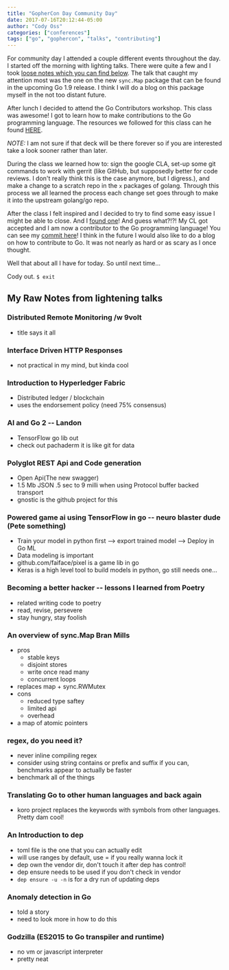 ```yaml
---
title: "GopherCon Day Community Day"
date: 2017-07-16T20:12:44-05:00
author: "Cody Oss"
categories: ["conferences"]
tags: ["go", "gophercon", "talks", "contributing"]
---
```


For community day I attended a couple different events throughout the day. I started off the morning with lighting
talks. There were quite a few and I took [loose notes which you can find below](#my-raw-notes-from-lightening-talks).
The talk that caught my attention most was the one on the new `sync.Map` package that can be found in the upcoming Go
1.9 release. I think I will do a blog on this package myself in the not too distant future.

After lunch I decided to attend the Go Contributors workshop. This class was awesome! I got to learn how to make
contributions to the Go programming language. The resources we followed for this class can he found
[HERE](https://docs.google.com/presentation/d/1ap2fycBSgoo-jCswhK9lqgCIFroE1pYpsXC1ffYBCq4/edit#slide=id.p).

*NOTE:* I am not sure if that deck will be there forever so if you are interested take a look sooner rather than later.

During the class we learned how to: sign the google CLA, set-up some git commands to work with gerrit (like GitHub, but
supposedly better for code reviews. I don't really think this is the case anymore, but I digress.), and make a change
to a scratch repo in the `x` packages of golang. Through this process we all learned the process each change set goes
through to make it into the upstream golang/go repo. 

After the class I felt inspired and I decided to try to find some easy issue I might be able to close. And I
[found one](https://github.com/golang/go/issues/20450)! And guess what?!?! My CL got accepted and I am now a
contributor to the Go programming language! You can see my
[commit here](https://github.com/golang/go/commit/91afca94e07aa1366afba9ece04c2def9f99d4c4)! I think in the future I
would also like to do a blog on how to contribute to Go. It was not nearly as hard or as scary as I once thought.

Well that about all I have for today. So until next time... 

Cody out. `$ exit`


## My Raw Notes from lightening talks
### Distributed Remote Monitoring /w 9volt
- title says it all 

### Interface Driven HTTP Responses
- not practical in my mind, but kinda cool

### Introduction to Hyperledger Fabric
- Distributed ledger / blockchain
- uses the endorsement policy (need 75% consensus)

### AI and Go 2 -- Landon
- TensorFlow go lib out
- check out pachaderm it is like git for data

### Polyglot REST Api and Code generation
- Open Api(The new swagger)
- 1.5 Mb JSON .5 sec to 9 milli when using Protocol buffer backed transport
- gnostic is the github project for this

### Powered game ai using TensorFlow in go -- neuro blaster dude (Pete something)
- Train your model in python first --> export trained model --> Deploy in Go ML 
- Data modeling is important
- github.com/faiface/pixel is a game lib in go
- Keras is a high level tool to build models in python, go still needs one...

### Becoming a better hacker -- lessons I learned from Poetry
- related writing code to poetry
- read, revise, persevere 
- stay hungry, stay foolish

### An overview of sync.Map Bran Mills
- pros
	- stable keys
	- disjoint stores
	- write once read many
	- concurrent loops
- replaces map + sync.RWMutex
- cons
	- reduced type saftey 
	- limited api
	- overhead
- a map of atomic pointers

### regex, do you need it?
- never inline compiling regex
- consider using string contains or prefix and suffix if you can, benchmarks appear to actually be faster
- benchmark all of the things

### Translating Go to other human languages and back again
- koro project replaces the keywords with symbols from other languages. Pretty dam cool!

### An Introduction to dep
- toml file is the one that you can actually edit
- will use ranges by default, use = if you really wanna lock it
- dep own the vendor dir, don't touch it after dep has control!
- dep ensure needs to be used if you don't check in vendor
- `dep ensure -u -n` is for a dry run of updating deps

### Anomaly detection in Go
- told a story 
- need to look more in how to do this

### Godzilla (ES2015 to Go transpiler and runtime)
- no vm or javascript interpreter
- pretty neat